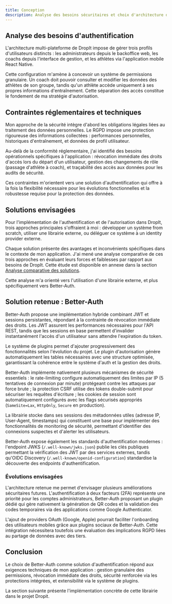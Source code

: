 ```yaml
---
title: Conception
description: Analyse des besoins sécuritaires et choix d'architecture d'authentification pour DropIt
---
```


## Analyse des besoins d'authentification

L'architecture multi-plateforme de DropIt impose de gérer trois profils d'utilisateurs distincts : les administrateurs depuis le backoffice web, les coachs depuis l'interface de gestion, et les athlètes via l'application mobile React Native.

Cette configuration m'amène à concevoir un système de permissions granulaire. Un coach doit pouvoir consulter et modifier les données des athlètes de son groupe, tandis qu'un athlète accède uniquement à ses propres informations d'entraînement. Cette séparation des accès constitue le fondement de ma stratégie d'autorisation.

## Contraintes réglementaires et techniques

Mon approche de la sécurité intègre d'abord les obligations légales liées au traitement des données personnelles. Le RGPD impose une protection rigoureuse des informations collectées : performances personnelles, historiques d'entraînement, et données de profil utilisateur.

Au-delà de la conformité réglementaire, j'ai identifié des besoins opérationnels spécifiques à l'application : révocation immédiate des droits d'accès lors du départ d'un utilisateur, gestion des changements de rôle (passage d'athlète à coach), et traçabilité des accès aux données pour les audits de sécurité.

Ces contraintes m'orientent vers une solution d'authentification qui offre à la fois la flexibilité nécessaire pour les évolutions fonctionnelles et la robustesse requise pour la protection des données.

## Solutions envisagées

Pour l'implémentation de l'authentification et de l'autorisation dans DropIt, trois approches principales s'offraient à moi : développer un système from scratch, utiliser une librairie externe, ou déléguer ce système à un identity provider externe.

Chaque solution présente des avantages et inconvénients spécifiques dans le contexte de mon application. J'ai mené une analyse comparative de ces trois approches en évaluant leurs forces et faiblesses par rapport aux besoins de DropIt. Cette étude est disponible en annexe dans la section [Analyse comparative des solutions](/annexes/authentifications/#analyse-comparative-des-solutions).

Cette analyse m'a orienté vers l'utilisation d'une librairie externe, et plus spécifiquement vers Better-Auth.

## Solution retenue : Better-Auth

Better-Auth propose une implémentation hybride combinant JWT et sessions persistantes, répondant à la contrainte de révocation immédiate des droits. Les JWT assurent les performances nécessaires pour l'API REST, tandis que les sessions en base permettent d'invalider instantanément l'accès d'un utilisateur sans attendre l'expiration du token.

Le système de plugins permet d'ajouter progressivement des fonctionnalités selon l'évolution du projet. Le plugin d'autorisation génère automatiquement les tables nécessaires avec une structure optimisée, garantissant la cohérence entre le système d'auth et la gestion des droits.

Better-Auth implémente nativement plusieurs mécanismes de sécurité essentiels : le rate-limiting configure automatiquement des limites par IP (5 tentatives de connexion par minute) protégeant contre les attaques par force brute ; la protection CSRF utilise des tokens double-submit pour sécuriser les requêtes d'écriture ; les cookies de session sont automatiquement configurés avec les flags sécurisés appropriés (`SameSite=Lax`, `HttpOnly`, `Secure` en production).

La librairie stocke dans ses sessions des métadonnées utiles (adresse IP, User-Agent, timestamps) qui constituent une base pour implémenter des fonctionnalités de monitoring de sécurité, permettant d'identifier des connexions suspectes et d'alerter les utilisateurs.

Better-Auth expose également les standards d'authentification modernes : l'endpoint JWKS (`/.well-known/jwks.json`) publie les clés publiques permettant la vérification des JWT par des services externes, tandis qu'OIDC Discovery (`/.well-known/openid-configuration`) standardise la découverte des endpoints d'authentification.

### Évolutions envisagées

L'architecture retenue me permet d'envisager plusieurs améliorations sécuritaires futures. L'authentification à deux facteurs (2FA) représente une priorité pour les comptes administrateurs, Better-Auth proposant un plugin dédié qui gère nativement la génération de QR codes et la validation des codes temporaires via des applications comme Google Authenticator.

L'ajout de providers OAuth (Google, Apple) pourrait faciliter l'onboarding des utilisateurs mobiles grâce aux plugins sociaux de Better-Auth. Cette intégration nécessitera toutefois une évaluation des implications RGPD liées au partage de données avec des tiers.

## Conclusion

Le choix de Better-Auth comme solution d'authentification répond aux exigences techniques de mon application : gestion granulaire des permissions, révocation immédiate des droits, sécurité renforcée via les protections intégrées, et extensibilité via le système de plugins.

La section suivante présente l'implémentation concrète de cette librairie dans le projet Dropit.